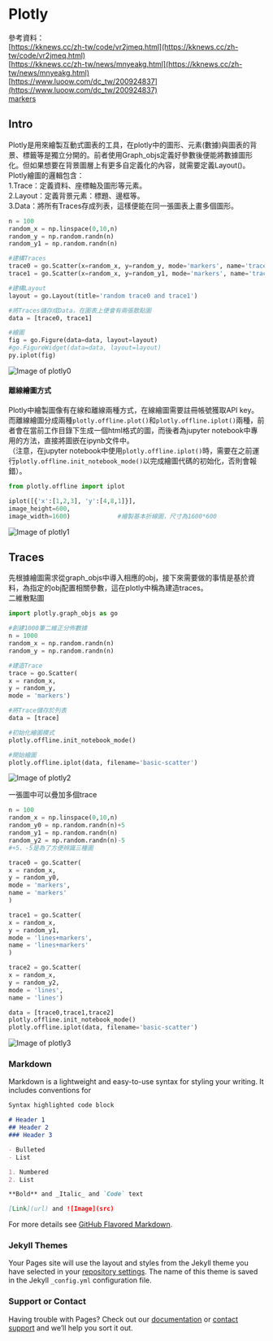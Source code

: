 # Plotly
參考資料：<br>
[https://kknews.cc/zh-tw/code/vr2jmeq.html](https://kknews.cc/zh-tw/code/vr2jmeq.html)<br>
[https://kknews.cc/zh-tw/news/mnyeakg.html](https://kknews.cc/zh-tw/news/mnyeakg.html)<br>
[https://www.luoow.com/dc_tw/200924837](https://www.luoow.com/dc_tw/200924837)<br>
[markers](https://guides.github.com/features/mastering-markdown/)<br>
## Intro
Plotly是用來繪製互動式圖表的工具，在plotly中的圖形、元素(數據)與圖表的背景、標籤等是獨立分開的。前者使用Graph_objs定義好參數後便能將數據圖形化。但如果想要在背景圖層上有更多自定義化的內容，就需要定義Layout()。Plotly繪圖的邏輯包含：<br>
1.Trace：定義資料、座標軸及圖形等元素。<br>
2.Layout：定義背景元素：標題、邊框等。<br>
3.Data：將所有Traces存成列表，這樣便能在同一張圖表上畫多個圖形。<br>

```python
n = 100
random_x = np.linspace(0,10,n)
random_y = np.random.randn(n)
random_y1 = np.random.randn(n)

#建構Traces
trace0 = go.Scatter(x=random_x, y=random_y, mode='markers', name='trace 0')
trace1 = go.Scatter(x=random_x, y=random_y1, mode='markers', name='trace 1')

#建構Layout
layout = go.Layout(title='random trace0 and trace1')

#將Traces儲存成Data，在圖表上便會有兩張散點圖
data = [trace0, trace1]

#繪圖
fig = go.Figure(data=data, layout=layout)  
#go.FigureWidget(data=data, layout=layout)
py.iplot(fig) 
```
![Image of plotly0](img/plotly0.png)

#### 離線繪圖方式
  Plotly中繪製圖像有在線和離線兩種方式，在線繪圖需要註冊帳號獲取API key。而離線繪圖分成兩種`plotly.offline.plot()`和`plotly.offline.iplot()`兩種，前者會在當前工作目錄下生成一個html格式的圖，而後者為jupyter notebook中專用的方法，直接將圖嵌在ipynb文件中。<br>
（注意，在jupyter notebook中使用`plotly.offline.iplot()`時，需要在之前運行`plotly.offline.init_notebook_mode()`以完成繪圖代碼的初始化，否則會報錯）。<br>
```python
from plotly.offline import iplot

iplot([{'x':[1,2,3], 'y':[4,8,1]}],
image_height=600,
image_width=1600)             #繪製基本折線圖，尺寸為1600*600
```
![Image of plotly1](plotly1.png)


## Traces
  先根據繪圖需求從graph_objs中導入相應的obj，接下來需要做的事情是基於資料，為指定的obj配置相關參數，這在plotly中稱為建造traces。<br>
二維散點圖
```python
import plotly.graph_objs as go

#創建1000筆二維正分佈數據
n = 1000
random_x = np.random.randn(n)
random_y = np.random.randn(n)

#建造Trace
trace = go.Scatter(
x = random_x,
y = random_y,
mode = 'markers')

#將Trace儲存於列表
data = [trace]

#初始化繪圖模式
plotly.offline.init_notebook_mode()

#開始繪圖
plotly.offline.iplot(data, filename='basic-scatter')
```
![Image of plotly2](plotly2.png)
<br>


一張圖中可以疊加多個trace
```python
n = 100
random_x = np.linspace(0,10,n)
random_y0 = np.random.randn(n)+5
random_y1 = np.random.randn(n)
random_y2 = np.random.randn(n)-5 
#+5、-5是為了方便辨識三種圖

trace0 = go.Scatter(
x = random_x,
y = random_y0,
mode = 'markers',
name = 'markers'
)

trace1 = go.Scatter(
x = random_x,
y = random_y1,
mode = 'lines+markers',
name = 'lines+markers'
)

trace2 = go.Scatter(
x = random_x,
y = random_y2,
mode = 'lines',
name = 'lines')

data = [trace0,trace1,trace2]
plotly.offline.init_notebook_mode()
plotly.offline.iplot(data, filename='basic-scatter')
```
![Image of plotly3](plotly3.png)








### Markdown

Markdown is a lightweight and easy-to-use syntax for styling your writing. It includes conventions for

```markdown
Syntax highlighted code block

# Header 1
## Header 2
### Header 3

- Bulleted
- List

1. Numbered
2. List

**Bold** and _Italic_ and `Code` text

[Link](url) and ![Image](src)
```

For more details see [GitHub Flavored Markdown](https://guides.github.com/features/mastering-markdown/).

### Jekyll Themes

Your Pages site will use the layout and styles from the Jekyll theme you have selected in your [repository settings](https://github.com/YuTe-Lai/ploty.github.io/settings). The name of this theme is saved in the Jekyll `_config.yml` configuration file.

### Support or Contact

Having trouble with Pages? Check out our [documentation](https://help.github.com/categories/github-pages-basics/) or [contact support](https://github.com/contact) and we’ll help you sort it out.
